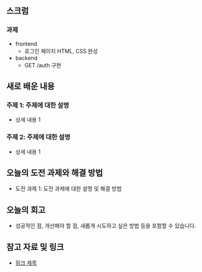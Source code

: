 ## 스크럼

### 과제

- frontend
  - 로그인 페이지 HTML, CSS 완성
- backend
  - GET /auth 구현

## 새로 배운 내용

### 주제 1: 주제에 대한 설명

- 상세 내용 1

### 주제 2: 주제에 대한 설명

- 상세 내용 1

## 오늘의 도전 과제와 해결 방법

- 도전 과제 1: 도전 과제에 대한 설명 및 해결 방법

## 오늘의 회고

- 성공적인 점, 개선해야 할 점, 새롭게 시도하고 싶은 방법 등을 포함할 수 있습니다.

## 참고 자료 및 링크

- [링크 제목](URL)
